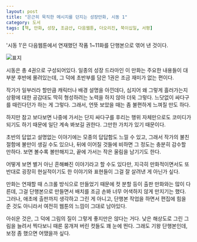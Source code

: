 ```yaml
---
layout: post
title: "은근히 묵직한 메시지를 던지는 성장만화, 시동 1"
category: 도서
tags: [책, 만화, 성장, 조금산, 다음웹툰, 더오리진, 북이십일, 서평]
---
```


'시동 1'은
다음웹툰에서 연재했던 작품 1~11화를 단행본으로 엮어 낸 것이다.

![표지](https://lh3.googleusercontent.com/BAE0Z2ZxCRoux-eDJFhU6Pd7Q0M-JfjkwmeG5rCZX81M8Ku0RMWvKP_3nIYX90QhpiAe3K7UULmtug=s480)

시동은 총 4권으로 구성되어있다.
일종의 성장 드라마인 이 만화는
주요한 내용들이 대부분 후반에 몰려있는데,
그 덕에 초반부를 담은 1권은 조금 재미가 없는 편이다.

작가가 일부러라 할만큼 캐릭터나 배경 설명을 아낀데다,
심지어 왜 그렇게 흘러가는지 상황에 대한 공감대도 딱히 형성하려는 노력을 하지 않아 더욱 그렇다.
느닷없이 싸다구를 때린다던가 하는 게 그렇다.
그래서, 언뜻 보았을 때는 좀 불편하게 느껴질 만도 하다.

하지만 참고 보다보면 나중에 가서는
단지 싸다구를 후리는 행위 자체만으로도 코미디가 되기도 하기 때문에
일단 계속 봐보길 권한다.
그만한 가치가 있기 때문이다.

초반의 답없고 설명없는 이야기에는 모종의 답답함도 느낄 수 있고,
그래서 작가의 불친절함에 불만이 생길 수도 있으나,
뒤에 이어질 것들에 비하면 그 정도는 충분히 감수할 만하다.
보면 볼수록 볼만해지고,
끝에 가서는 작은 울림을 남기기도 한다.

어떻게 보면 별거 아닌 흔해빠진 이야기라고 할 수도 있다만,
지극히 만화적이면서도 또 반대로 굉장히 현실적이기도 한 이야기와 표현들이
그걸 잘 살려낸 게 아닌가 싶다.

만화는 연재할 때 스크롤 방식으로 만들었기 때문에
컷 분할 등이 출판 만화와는 많이 다른데,
그걸 단행본으로 만들면서 배치를 조금 손봐 너무 어색하지 않게 만지기는 했다.
그러나, 애초에 출판까지 생각하고 그린 게 아니고,
단행본 작업을 하면서 편집에 힘을 준 것도 아니라서
여전히 웹툰의 느낌이 그대로 남아있다.

아쉬운 것은, 그 덕에 그림의 질이 그렇게 좋지만은 않다는 거다.
낮은 해상도로 그린 그림을 늘려서 찍다보니
때론 뭉개져 버린 컷들도 꽤 눈에 띈다.
그래도 기왕 단행본인데, 보정 좀 했으면 어땠을까 싶다.
